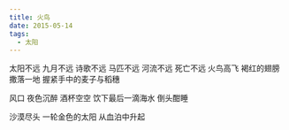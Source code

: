```yaml
---
title: 火鸟
date: 2015-05-14
tags:
  - 太阳
---
```


太阳不远
九月不远
诗歌不远
马匹不远<!--more-->
河流不远
死亡不远
火鸟高飞
褐红的翅膀
撒落一地
握紧手中的麦子与稻穗

风口 夜色沉醉
酒杯空空
饮下最后一滴海水
倒头酣睡

沙漠尽头
一轮金色的太阳
从血泊中升起